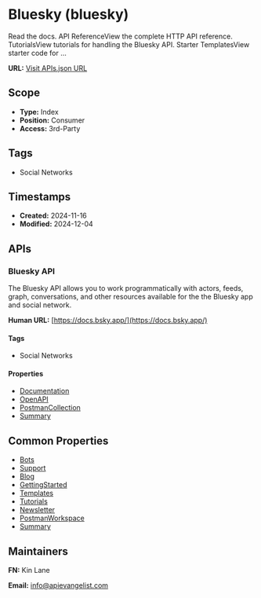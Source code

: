 # Bluesky (bluesky)
Read the docs. API ReferenceView the complete HTTP API reference. TutorialsView tutorials for handling the Bluesky API. Starter TemplatesView starter code for ...

**URL:** [Visit APIs.json URL](https://raw.githubusercontent.com/api-search/bluesky/refs/heads/main/apis.yml)

## Scope

- **Type:** Index 
- **Position:** Consumer 
- **Access:** 3rd-Party 

## Tags

- Social Networks

## Timestamps

- **Created:** 2024-11-16 
- **Modified:** 2024-12-04 

## APIs

### Bluesky API
The Bluesky API allows you to work programmatically with actors, feeds, graph, conversations, and other resources available for the the Bluesky app and social network.

**Human URL:** [https://docs.bsky.app/](https://docs.bsky.app/)

#### Tags

- Social Networks

#### Properties

- [Documentation](https://docs.bsky.app/)
- [OpenAPI](properties/bluesky-openapi.yml)
- [PostmanCollection](https://www.postman.com/api-evangelist/bluesky/collection/ubo2xuv/bluesky-api)
- [Summary](undefined)

## Common Properties

- [Bots](https://docs.bsky.app/docs/starter-templates/bots)
- [Support](https://docs.bsky.app/docs/category/support)
- [Blog](https://docs.bsky.app/blog)
- [GettingStarted](https://docs.bsky.app/docs/get-started)
- [Templates](https://docs.bsky.app/docs/category/starter-templates)
- [Tutorials](https://docs.bsky.app/docs/category/tutorials)
- [Newsletter](https://docs.bsky.app/docs/support/mailing-list)
- [PostmanWorkspace](https://www.postman.com/api-evangelist/bluesky/overview)
- [Summary](undefined)

## Maintainers

**FN:** Kin Lane

**Email:** info@apievangelist.com

